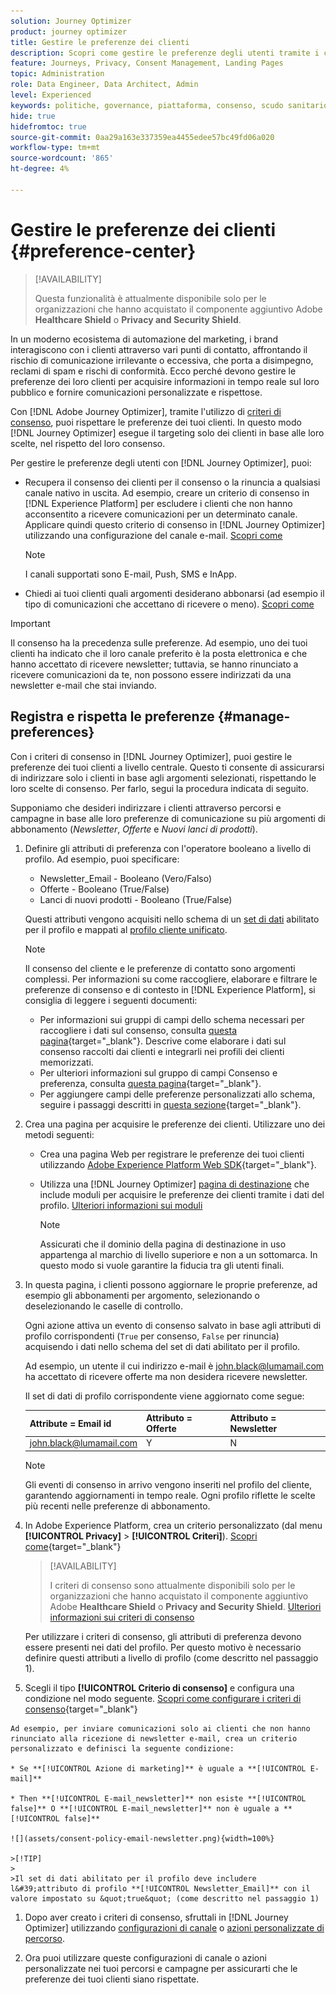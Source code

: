 ```yaml
---
solution: Journey Optimizer
product: journey optimizer
title: Gestire le preferenze dei clienti
description: Scopri come gestire le preferenze degli utenti tramite i criteri di consenso
feature: Journeys, Privacy, Consent Management, Landing Pages
topic: Administration
role: Data Engineer, Data Architect, Admin
level: Experienced
keywords: politiche, governance, piattaforma, consenso, scudo sanitario
hide: true
hidefromtoc: true
source-git-commit: 0aa29a163e337359ea4455edee57bc49fd06a020
workflow-type: tm+mt
source-wordcount: '865'
ht-degree: 4%

---
```


# Gestire le preferenze dei clienti {#preference-center}

>[!AVAILABILITY]
>
>Questa funzionalità è attualmente disponibile solo per le organizzazioni che hanno acquistato il componente aggiuntivo Adobe **Healthcare Shield** o **Privacy and Security Shield**.

In un moderno ecosistema di automazione del marketing, i brand interagiscono con i clienti attraverso vari punti di contatto, affrontando il rischio di comunicazione irrilevante o eccessiva, che porta a disimpegno, reclami di spam e rischi di conformità. Ecco perché devono gestire le preferenze dei loro clienti per acquisire informazioni in tempo reale sul loro pubblico e fornire comunicazioni personalizzate e rispettose.

Con [!DNL Adobe Journey Optimizer], tramite l&#39;utilizzo di [criteri di consenso](consent.md), puoi rispettare le preferenze dei tuoi clienti<!-- in terms of **channels** and **topics**-->. In questo modo [!DNL Journey Optimizer] esegue il targeting solo dei clienti in base alle loro scelte<!-- their preferred channels and on the subscription topics-->, nel rispetto del loro consenso.

Per gestire le preferenze degli utenti con [!DNL Journey Optimizer], puoi:

* Recupera il consenso dei clienti per il consenso o la rinuncia a qualsiasi canale nativo in uscita. Ad esempio, creare un criterio di consenso in [!DNL Experience Platform] per escludere i clienti che non hanno acconsentito a ricevere comunicazioni per un determinato canale. Applicare quindi questo criterio di consenso in [!DNL Journey Optimizer] utilizzando una configurazione del canale e-mail. [Scopri come](consent.md#surface-marketing-actions)

  >[!NOTE]
  >
  >I canali supportati sono E-mail, Push, SMS e InApp.<!--To check-->

* Chiedi ai tuoi clienti quali argomenti desiderano abbonarsi (ad esempio il tipo di comunicazioni che accettano di ricevere o meno). [Scopri come](#manage-preferences)

>[!IMPORTANT]
>
>Il consenso ha la precedenza sulle preferenze. Ad esempio, uno dei tuoi clienti ha indicato che il loro canale preferito è la posta elettronica e che hanno accettato di ricevere newsletter<!-- they are interested in yoga-->; tuttavia, se hanno rinunciato a ricevere comunicazioni da te, non possono essere indirizzati da una newsletter e-mail che stai inviando<!-- on yoga-->.

## Registra e rispetta le preferenze {#manage-preferences}

Con i criteri di consenso in [!DNL Journey Optimizer], puoi gestire le preferenze dei tuoi clienti a livello centrale. Questo ti consente di assicurarsi di indirizzare solo i clienti in base agli argomenti selezionati, rispettando le loro scelte di consenso. Per farlo, segui la procedura indicata di seguito.

Supponiamo che desideri indirizzare i clienti attraverso percorsi e campagne in base alle loro preferenze di comunicazione su più argomenti di abbonamento (*Newsletter*, *Offerte* e *Nuovi lanci di prodotti*).

1. Definire gli attributi di preferenza con l&#39;operatore booleano a livello di profilo<!--how??-->. Ad esempio, puoi specificare:

   * Newsletter_Email - Booleano (Vero/Falso)
   * Offerte - Booleano (True/False)
   * Lanci di nuovi prodotti - Booleano (True/False)

   Questi attributi vengono acquisiti nello schema di un [set di dati](../data/get-started-datasets.md) abilitato per il profilo e mappati al [profilo cliente unificato](../audience/get-started-profiles.md).

   >[!NOTE]
   >
   >Il consenso del cliente e le preferenze di contatto sono argomenti complessi. Per informazioni su come raccogliere, elaborare e filtrare le preferenze di consenso e di contesto in [!DNL Experience Platform], si consiglia di leggere i seguenti documenti:
   >
   >* Per informazioni sui gruppi di campi dello schema necessari per raccogliere i dati sul consenso, consulta [questa pagina](https://experienceleague.adobe.com/it/docs/experience-platform/landing/governance-privacy-security/consent/adobe/overview){target="_blank"}. Descrive come elaborare i dati sul consenso raccolti dai clienti e integrarli nei profili dei clienti memorizzati.
   >* Per ulteriori informazioni sul gruppo di campi Consenso e preferenza, consulta [questa pagina](https://experienceleague.adobe.com/it/docs/experience-platform/xdm/field-groups/profile/consents#ingest){target="_blank"}.
   >* Per aggiungere campi delle preferenze personalizzati allo schema, seguire i passaggi descritti in [questa sezione](https://experienceleague.adobe.com/it/docs/experience-platform/landing/governance-privacy-security/consent/adobe/dataset#custom-consent){target="_blank"}.

1. Crea una pagina per acquisire le preferenze dei clienti. Utilizzare uno dei metodi seguenti:

   * Crea una pagina Web per registrare le preferenze dei tuoi clienti utilizzando [Adobe Experience Platform Web SDK](https://experienceleague.adobe.com/it/docs/experience-platform/web-sdk/home){target="_blank"}.

   * Utilizza una [!DNL Journey Optimizer] [pagina di destinazione](../landing-pages/create-lp.md) che include moduli per acquisire le preferenze dei clienti tramite i dati del profilo.  [Ulteriori informazioni sui moduli](../landing-pages/lp-forms.md) <!--Forms not released/announced yet - TBC-->

     >[!NOTE]
     >
     >Assicurati che il dominio della pagina di destinazione in uso appartenga al marchio di livello superiore e non a un sottomarca. In questo modo si vuole garantire la fiducia tra gli utenti finali. <!--Please clarify-->

1. In questa pagina, i clienti possono aggiornare le proprie preferenze, ad esempio gli abbonamenti per argomento, selezionando o deselezionando le caselle di controllo.

   Ogni azione attiva un evento di consenso salvato in base agli attributi di profilo corrispondenti (`True` per consenso, `False` per rinuncia) acquisendo i dati nello schema del set di dati abilitato per il profilo<!-- that contains the corresponding preference fields-->.

   <!--Record your users' preferences through the web page or landing page that you created. The data is saved against the corresponding profile, meaning that the preference data is ingested into a Profile-enabled dataset whose schema contains consent/preference fields.-->

   Ad esempio, un utente il cui indirizzo e-mail è john.black@lumamail.com ha accettato di ricevere offerte ma non desidera ricevere newsletter.

   Il set di dati di profilo corrispondente viene aggiornato come segue:

   | Attribute = Email id | Attributo = Offerte | Attributo = Newsletter |
   |---------|----------|---------|
   | john.black@lumamail.com | Y | N |

   >[!NOTE]
   >
   >Gli eventi di consenso in arrivo vengono inseriti nel profilo del cliente, garantendo aggiornamenti in tempo reale. Ogni profilo riflette le scelte più recenti nelle preferenze di abbonamento.

1. In Adobe Experience Platform, crea un criterio personalizzato (dal menu **[!UICONTROL Privacy]** > **[!UICONTROL Criteri]**). [Scopri come](https://experienceleague.adobe.com/docs/experience-platform/data-governance/policies/user-guide.html?lang=it#create-policy){target="_blank"}

   >[!AVAILABILITY]
   >
   >I criteri di consenso sono attualmente disponibili solo per le organizzazioni che hanno acquistato il componente aggiuntivo Adobe **Healthcare Shield** o **Privacy and Security Shield**. [Ulteriori informazioni sui criteri di consenso](consent.md)

   Per utilizzare i criteri di consenso, gli attributi di preferenza devono essere presenti nei dati del profilo. Per questo motivo è necessario definire questi attributi a livello di profilo (come descritto nel passaggio 1).

1. Scegli il tipo **[!UICONTROL Criterio di consenso]** e configura una condizione nel modo seguente. [Scopri come configurare i criteri di consenso](https://experienceleague.adobe.com/docs/experience-platform/data-governance/policies/user-guide.html?lang=it#consent-policy){target="_blank"}

<!--Consent policies are comprised of two logical components:

* **If**: The condition that will trigger the policy check, based on a certain marketing action (email, SMS, push, custom action, etc.) being performed, the presence of certain data usage labels, or a combination of the two.

* **Then**: The consent attribute must be present for a profile to be included in the action that triggered the policy. More than one field can also be selected.-->

    Ad esempio, per inviare comunicazioni solo ai clienti che non hanno rinunciato alla ricezione di newsletter e-mail, crea un criterio personalizzato e definisci la seguente condizione:
    
    * Se **[!UICONTROL Azione di marketing]** è uguale a **[!UICONTROL E-mail]**
    
    * Then **[!UICONTROL E-mail_newsletter]** non esiste **[!UICONTROL false]** O **[!UICONTROL E-mail_newsletter]** non è uguale a **[!UICONTROL false]**
    
    ![](assets/consent-policy-email-newsletter.png){width=100%}
    
    >[!TIP]
    >
    >Il set di dati abilitato per il profilo deve includere l&#39;attributo di profilo **[!UICONTROL Newsletter_Email]** con il valore impostato su &quot;true&quot; (come descritto nel passaggio 1)

1. Dopo aver creato i criteri di consenso, sfruttali in [!DNL Journey Optimizer] utilizzando [configurazioni di canale](consent.md#surface-marketing-actions) o [azioni personalizzate di percorso](consent.md#journey-custom-actions).

1. Ora puoi utilizzare queste configurazioni di canale o azioni personalizzate nei tuoi percorsi e campagne per assicurarti che le preferenze dei tuoi clienti <!--targeted--> siano rispettate.
